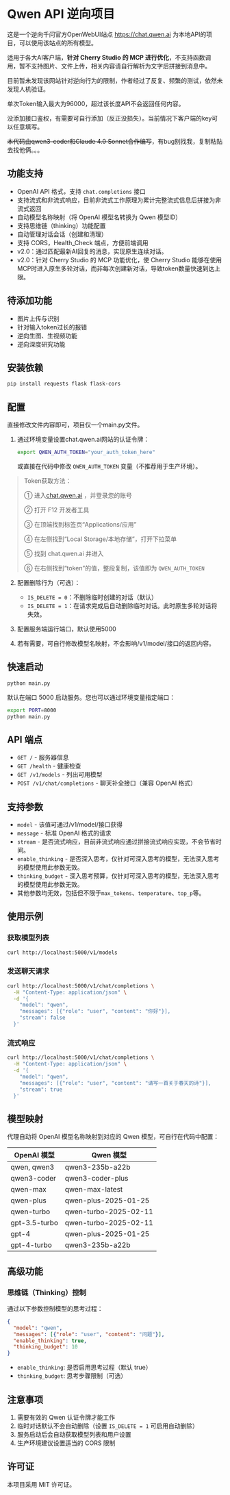 # Qwen API 逆向项目

这是一个逆向千问官方OpenWebUI站点 https://chat.qwen.ai 为本地API的项目，可以使用该站点的所有模型。

适用于各大AI客户端，**针对 Cherry Studio 的 MCP 进行优化**，不支持函数调用，暂不支持图片、文件上传，相关内容请自行解析为文字后拼接到消息中。

目前暂未发现该网站针对逆向行为的限制，作者经过了反复、频繁的测试，依然未发现人机验证。

单次Token输入最大为96000，超过该长度API不会返回任何内容。

没添加接口鉴权，有需要可自行添加（反正没损失）。当前情况下客户端的key可以任意填写。

~~本代码由qwen3-coder和Claude 4.0 Sonnet合作编写~~，有bug别找我，复制粘贴去找他俩。。。

## 功能支持

- OpenAI API 格式，支持 `chat.completions` 接口
- 支持流式和非流式响应，目前非流式工作原理为累计完整流式信息后拼接为非流式返回
- 自动模型名称映射（将 OpenAI 模型名转换为 Qwen 模型ID）
- 支持思维链（thinking）功能配置
- 自动管理对话会话（创建和清理）
- 支持 CORS，Health_Check 端点，方便前端调用
- v2.0：通过匹配最新AI回复的消息，实现原生连续对话。
- v2.0：针对 Cherry Studio 的 MCP 功能优化，使 Cherry Studio 能够在使用MCP时进入原生多轮对话，而非每次创建新对话，导致token数量快速到达上限。

## 待添加功能

- 图片上传与识别
- 针对输入token过长的报错
- 逆向生图、生视频功能
- 逆向深度研究功能

## 安装依赖

```bash
pip install requests flask flask-cors
```

## 配置

直接修改文件内容即可，项目仅一个main.py文件。

1. 通过环境变量设置chat.qwen.ai网站的认证令牌：
   ```bash
   export QWEN_AUTH_TOKEN="your_auth_token_here"
   ```

   或直接在代码中修改 `QWEN_AUTH_TOKEN` 变量（不推荐用于生产环境）。

> Token获取方法：
>
> ① 进入[chat.qwen.ai](https://chat.qwen.ai) ，并登录您的账号
>
> ② 打开 F12 开发者工具
>
> ③ 在顶端找到标签页“Applications/应用”
>
> ④ 在左侧找到“Local Storage/本地存储”，打开下拉菜单
>
> ⑤ 找到 chat.qwen.ai 并进入
>
> ⑥ 在右侧找到“token”的值，整段复制，该值即为 `QWEN_AUTH_TOKEN`

2. 配置删除行为（可选）：
   - `IS_DELETE = 0`：不删除临时创建的对话（默认）
   - `IS_DELETE = 1`：在请求完成后自动删除临时对话。此时原生多轮对话将失效。

3. 配置服务端运行端口，默认使用5000

4. 若有需要，可自行修改模型名映射，不会影响/v1/model/接口的返回内容。

## 快速启动

```bash
python main.py
```

默认在端口 5000 启动服务。您也可以通过环境变量指定端口：
```bash
export PORT=8000
python main.py
```

## API 端点

- `GET /` - 服务器信息
- `GET /health` - 健康检查
- `GET /v1/models` - 列出可用模型
- `POST /v1/chat/completions` - 聊天补全接口（兼容 OpenAI 格式）

## 支持参数

- `model` - 该值可通过/v1/model/接口获得
- `message` - 标准 OpenAI 格式的请求
- `stream` - 是否流式响应，目前非流式响应通过拼接流式响应实现，不会节省时间。
- `enable_thinking` - 是否深入思考，仅针对可深入思考的模型，无法深入思考的模型使用此参数无效。
- `thinking_budget` - 深入思考预算，仅针对可深入思考的模型，无法深入思考的模型使用此参数无效。
- 其他参数均无效，包括但不限于`max_tokens`、`temperature`、`top_p`等。

## 使用示例

### 获取模型列表
```bash
curl http://localhost:5000/v1/models
```

### 发送聊天请求
```bash
curl http://localhost:5000/v1/chat/completions \
  -H "Content-Type: application/json" \
  -d '{
    "model": "qwen",
    "messages": [{"role": "user", "content": "你好"}],
    "stream": false
  }'
```

### 流式响应
```bash
curl http://localhost:5000/v1/chat/completions \
  -H "Content-Type: application/json" \
  -d '{
    "model": "qwen",
    "messages": [{"role": "user", "content": "请写一首关于春天的诗"}],
    "stream": true
  }'
```

## 模型映射

代理自动将 OpenAI 模型名称映射到对应的 Qwen 模型，可自行在代码中配置：

| OpenAI 模型   | Qwen 模型             |
| ------------- | --------------------- |
| qwen, qwen3   | qwen3-235b-a22b       |
| qwen3-coder   | qwen3-coder-plus      |
| qwen-max      | qwen-max-latest       |
| qwen-plus     | qwen-plus-2025-01-25  |
| qwen-turbo    | qwen-turbo-2025-02-11 |
| gpt-3.5-turbo | qwen-turbo-2025-02-11 |
| gpt-4         | qwen-plus-2025-01-25  |
| gpt-4-turbo   | qwen3-235b-a22b       |

## 高级功能

### 思维链（Thinking）控制

通过以下参数控制模型的思考过程：

```json
{
  "model": "qwen",
  "messages": [{"role": "user", "content": "问题"}],
  "enable_thinking": true,
  "thinking_budget": 10
}
```

- `enable_thinking`: 是否启用思考过程（默认 true）
- `thinking_budget`: 思考步骤限制（可选）

## 注意事项

1. 需要有效的 Qwen 认证令牌才能工作
2. 临时对话默认不会自动删除（设置 `IS_DELETE = 1` 可启用自动删除）
3. 服务启动后会自动获取模型列表和用户设置
4. 生产环境建议设置适当的 CORS 限制

## 许可证

本项目采用 MIT 许可证。
